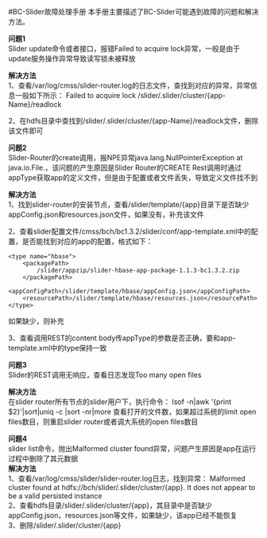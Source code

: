#BC-Slider故障处理手册
本手册主要描述了BC-Slider可能遇到故障的问题和解决方法。

**问题1**  
Slider update命令或者接口，报错Failed to acquire lock异常，一般是由于update服务操作异常导致读写锁未被释放  
 
**解决方法**  
1、查看/var/log/cmss/slider-router.log的日志文件，查找到对应的异常，异常信息一般如下所示：
	Failed to acquire lock /slider/.slider/cluster/{app-Name}/readlock

2、在hdfs目录中查找到/slider/.slider/cluster/{app-Name}/readlock文件，删除该文件即可


**问题2**    
Slider-Router的create调用，报NPE异常java.lang.NullPointerException at java.io.File.<init>，该问题的产生原因是Slider Router的CREATE Rest调用时通过appType获取app的定义文件，但是由于配置或者文件丢失，导致定义文件找不到

**解决方法**  
1、找到slider-router的安装节点，查看/slider/template/{app}目录下是否缺少appConfig.json和resources.json文件，如果没有，补充该文件
   
2、查看slider配置文件/cmss/bch/bc1.3.2/slider/conf/app-template.xml中的配置，是否能找到对应的app的配置，格式如下：
```
<type name="hbase">      
	<packagePath>   
		/slider/appzip/slider-hbase-app-package-1.1.3-bc1.3.2.zip
	</packagePath>
	<appConfigPath>/slider/template/hbase/appConfig.json</appConfigPath>
	<resourcePath>/slider/template/hbase/resources.json</resourcePath>
</type>
```
如果缺少，则补充

3、查看调用REST的content body传appType的参数是否正确，要和app-template.xml中的type保持一致

**问题3**  
Slider的REST调用无响应，查看日志发现Too many open files

**解决方法**  
在slider router所有节点的slider用户下，执行命令：
	lsof -n|awk '{print $2}'|sort|uniq -c |sort -nr|more
查看打开的文件数，如果超过系统的limit open files数目，则重启slider router或者调大系统的open files数目

**问题4**  
slider list命令，抛出Malformed cluster found异常，问题产生原因是app在运行过程中删除了其元数据  
**解决方法**  
1、查看/var/log/cmss/slider/slider-router.log日志，找到异常：
	Malformed cluster found at hdfs://bch/slider/.slider/cluster/{app}. It does not appear to be a valid persisted instance  
2、查看hdfs目录/slider/.slider/cluster/{app}，其目录中是否缺少appConfig.json，resources.json等文件，如果缺少，该app已经不能恢复   
3、删除/slider/.slider/cluster/{app}
